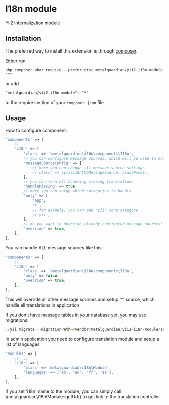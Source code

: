 I18n module
===========
Yii2 internalization module

Installation
------------

The preferred way to install this extension is through [composer](http://getcomposer.org/download/).

Either run

```
php composer.phar require --prefer-dist metalguardian/yii2-i18n-module "*"
```

or add

```
"metalguardian/yii2-i18n-module": "*"
```

to the require section of your `composer.json` file.


Usage
-----

How to configure component:

```php
'components' => [
    // ...
    'i18n' => [
        'class' => '\metalguardian\i18n\components\I18n',
        // you can configure message sources, which will be used to handle all sources
        'messageSourceConfig' => [
            // here you can change all message source settings
            //'class' => \yii\i18n\DbMessageSource::className(),
        ],
        // you can turn off handling missing translations
        'handleMissing' => true,
        // here you can setup which categories to handle
        'only' => [
            'app',
            '*',
            // for example, you can add 'yii' core category
            //'yii',
        ],
        // do you want to override already configured message sources?
        'override' => true,
    ],
],
```

You can handle ALL message sources like this:

```php
'components' => [
    // ...
    'i18n' => [
        'class' => '\metalguardian\i18n\components\I18n',
        'only' => false,
        'override' => true,
    ],
],
```

This will override all other message sources and setup '*' source, which handle all translations in application

If you don't have message tables in your database yet, you may use migrations:

```php
./yii migrate --migrationPath=@vendor/metalguardian/yii2-i18n-module/src/migrations
```

In admin application you need to configure translation module and setup a list of languages:

```php
'modules' => [
    // ...
    'i18n' => [
        'class' => 'metalguardian\i18n\Module',
        'languages' => ['en', 'uk', 'fr', 'es'],
    ],
],
```

If you set 'i18n' name to the module, you can simply call \metalguardian\i18n\Module::getUrl() to get
link to the translation controller
